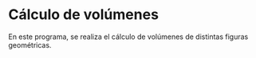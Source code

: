 # Cálculo de volúmenes

En este programa, se realiza el cálculo de volúmenes de distintas figuras geométricas.